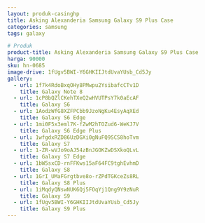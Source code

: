 ```yaml
---
layout: produk-casinghp
title: Asking Alexanderia Samsung Galaxy S9 Plus Case
categories: samsung
tags: galaxy

# Produk
product-title: Asking Alexanderia Samsung Galaxy S9 Plus Case
harga: 90000
sku: hn-0685
image-drive: 1fUgv5BWI-Y6GHKIIJtdUvaYUsb_Cd5Jy
gallery:
  - url: 1f7k4RdoBxqOHy8PMwpu2YsibafcCTv1D
    title: Galaxy Note 8
  - url: 1cP8bQZlCKehTXeQ2wHVUTPsY7k0aEcAF
    title: Galaxy S6
  - url: 1AodzWfG8XZFPCbb9JzoNgKu4EsyAqXEd
    title: Galaxy S6 Edge
  - url: 1mi0F5x3eml7K-fZwM2hTOZud6-WeKJ7V
    title: Galaxy S6 Edge Plus
  - url: 1wfgdxRZD86UzDGXi0gNuFQ9SCS8hoTvm
    title: Galaxy S7
  - url: 1-ZR-wVJo9oAJ54zBnJGOKZwDSXkoQLvL
    title: Galaxy S7 Edge
  - url: 1bW5sxCD-rnFFKws15aF64FC9tghEvhmD
    title: Galaxy S8
  - url: 1GrI_UMaFGrgtbve8o-rZPdTGKceZs8RL
    title: Galaxy S8 Plus
  - url: 1iMqdyQNswNUK6Qj5FOqYj1Qng9Y9zNuR
    title: Galaxy S9
  - url: 1fUgv5BWI-Y6GHKIIJtdUvaYUsb_Cd5Jy
    title: Galaxy S9 Plus
---
```


